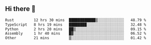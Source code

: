 ## Hi there 👋

<!--
**whirlun/whirlun** is a ✨ _special_ ✨ repository because its `README.md` (this file) appears on your GitHub profile.

Here are some ideas to get you started:

- 🔭 I’m currently working on ...
- 🌱 I’m currently learning ...
- 👯 I’m looking to collaborate on ...
- 🤔 I’m looking for help with ...
- 💬 Ask me about ...
- 📫 How to reach me: ...
- 😄 Pronouns: ...
- ⚡ Fun fact: ...
-->
<!--START_SECTION:waka-->

```txt
Rust         12 hrs 30 mins  ████████████▒░░░░░░░░░░░░   48.79 %
TypeScript   8 hrs 19 mins   ████████░░░░░░░░░░░░░░░░░   32.48 %
Python       2 hrs 20 mins   ██▒░░░░░░░░░░░░░░░░░░░░░░   09.15 %
Assembly     1 hr 40 mins    █▓░░░░░░░░░░░░░░░░░░░░░░░   06.52 %
Other        21 mins         ▒░░░░░░░░░░░░░░░░░░░░░░░░   01.42 %
```

<!--END_SECTION:waka-->

